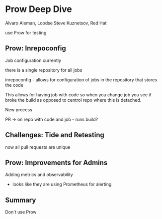 # Prow Deep Dive

Alvaro Aleman, Loodse
Steve Kuznetsov, Red Hat


use Prow for testing
## Prow: Inrepoconfig


Job configuration currently 

there is a single repository for all jobs

inrepoconfig - allows for configuration of jobs in the repository that stores the code

This allows for having job with code so when you change job you see if broke the build as opposed to centrol repo where this is detached.



New process

PR -> on repo with code and job - runs build?



## Challenges:  Tide and Retesting

now all pull requests are unique

## Prow:  Improvements for Admins

Adding metrics and observability

- looks like they are using Prometheus for alerting




## Summary 

Don't use Prow


